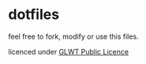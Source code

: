 # dotfiles

feel free to fork, modify or use this files.


licenced under [GLWT Public Licence](https://github.com/me-shaon/GLWTPL)
